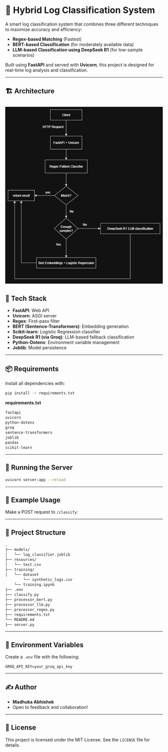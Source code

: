 # 🧠 Hybrid Log Classification System

A smart log classification system that combines three different techniques to maximize accuracy and efficiency:

- **Regex-based Matching** (Fastest)
- **BERT-based Classification** (for moderately available data)
- **LLM-based Classification using DeepSeek R1** (for low-sample scenarios)

Built using **FastAPI** and served with **Uvicorn**, this project is designed for real-time log analysis and classification.

---

## 🏗️ Architecture

![Architecture Diagram](images/tech_architecture.drawio.png)
---

## 🔧 Tech Stack

- **FastAPI**: Web API
- **Uvicorn**: ASGI server
- **Regex**: First-pass filter
- **BERT (Sentence-Transformers)**: Embedding generation
- **Scikit-learn**: Logistic Regression classifier
- **DeepSeek R1 (via Groq)**: LLM-based fallback classification
- **Python-Dotenv**: Environment variable management
- **Joblib**: Model persistence

---

## 📦 Requirements

Install all dependencies with:

```bash
pip install -r requirements.txt
```

**requirements.txt**
```
fastapi
uvicorn
python-dotenv
groq
sentence-transformers
joblib
pandas
scikit-learn
```

---

## 🚀 Running the Server

```bash
uvicorn server:app --reload
```
---

## 🧪 Example Usage

Make a POST request to `/classify`:

---

## 📁 Project Structure

```
.
├── models/
│   └── log_classifier.joblib
├── resources/
│   └── test.csv
├── training/
│   └── dataset
        └── synthetic_logs.csv
    └── training.ipynb
├── .env
├── classify.py
├── processor_bert.py
├── processor_llm.py
├── processor_regex.py
├── requirements.txt
└── README.md
├── server.py
```

---

## 🔐 Environment Variables

Create a `.env` file with the following:

```
GROQ_API_KEY=your_groq_api_key
```

---

## ✍️ Author

- **Madhuka Abhishek**
- Open to feedback and collaboration!

---

## 📜 License

This project is licensed under the MIT License. See the `LICENSE` file for details.

